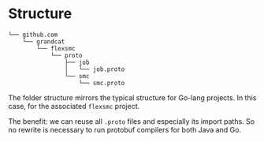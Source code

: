 Structure
=========
```
└── github.com
    └── grandcat
        └── flexsmc
            └── proto
                ├── job
                │   └── job.proto
                └── smc
                    └── smc.proto
```
The folder structure mirrors the typical structure for Go-lang projects. In this case,
for the associated `flexsmc` project.

The benefit:
we can reuse all `.proto` files and especially its import paths. So no rewrite
is necessary to run protobuf compilers for both Java and Go.